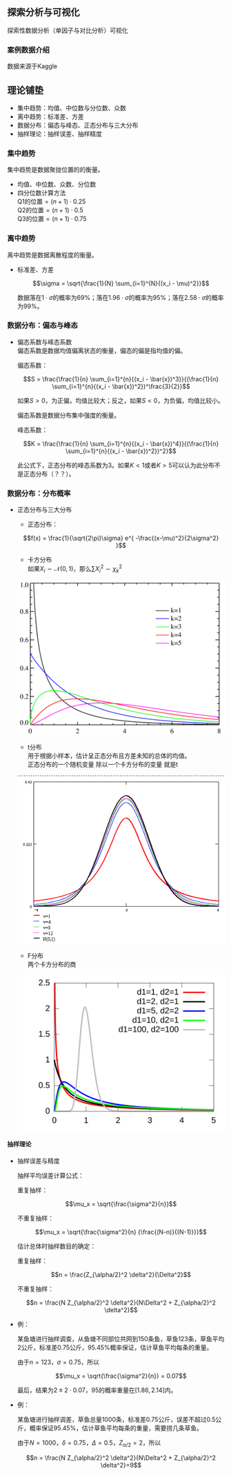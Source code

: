 ## 探索分析与可视化

探索性数据分析（单因子与对比分析）可视化

### 案例数据介绍
数据来源于Kaggle

## 理论铺垫
- 集中趋势：均值、中位数与分位数、众数
- 离中趋势：标准差、方差
- 数据分布：偏态与峰态、正态分布与三大分布
- 抽样理论：抽样误差、抽样精度

### 集中趋势
集中趋势是数据聚拢位置的的衡量。
- 均值、中位数、众数、分位数
- 四分位数计算方法</br>
    Q1的位置$=(n+1) \cdot 0.25$</br>
    Q2的位置$=(n+1) \cdot 0.5$</br>
    Q3的位置$=(n+1) \cdot 0.75$

### 离中趋势
离中趋势是数据离散程度的衡量。
- 标准差、方差

    $$\sigma = \sqrt{\frac{1}{N} \sum_{i=1}^{N}{(x_i - \mu)^2}}$$

    数据落在$1 \cdot \sigma$的概率为$69\%$；落在$1.96 \cdot \sigma$的概率为$95\%$；落在$2.58 \cdot \sigma$的概率为$99\%$。

### 数据分布：偏态与峰态
- 偏态系数与峰态系数</br>
    偏态系数是数据均值偏离状态的衡量，偏态的偏是指均值的偏。

    偏态系数：

    $$S = \frac{\frac{1}{n} \sum_{i=1}^{n}{(x_i - \bar{x})^3}}{(\frac{1}{n} \sum_{i=1}^{n}{(x_i - \bar{x})^2})^\frac{3}{2}}$$

    如果$S>0$，为正偏，均值比较大；反之，如果$S<0$，为负偏，均值比较小。

    偏态系数是数据分布集中强度的衡量。

    峰态系数：

    $$K = \frac{\frac{1}{n} \sum_{i=1}^{n}{(x_i - \bar{x})^4}}{(\frac{1}{n} \sum_{i=1}^{n}{(x_i - \bar{x})^2})^2}$$

    此公式下，正态分布的峰态系数为3。如果$K<1$或者$K>5$可以认为此分布不是正态分布（？？）。

### 数据分布：分布概率
- 正态分布与三大分布
    - 正态分布：

    $$f(x) = \frac{1}{\sqrt{2\pi}\sigma} e^{ -\frac{(x-\mu)^2}{2\sigma^2} }$$

    - 卡方分布</br>
    如果$X_i \sim \mathcal{N}(0,1)$，那么$\sum{X_i^2} \sim \chi_k^2$
    
    ![Chi-square distribution](img/Chi-square_distributionPDF.png)

    - t分布</br>
    用于根据小样本，估计呈正态分布且方差未知的总体的均值。</br>
    正态分布的一个随机变量 除以一个卡方分布的变量 就是t

    ![T-student distribution](img/TStudent.png)

    - F分布</br>
    两个卡方分布的商

    ![F distribution](img/F-distribution_pdf.svg)

#### 抽样理论
- 抽样误差与精度
    
    抽样平均误差计算公式：

    重复抽样：

    $$\mu_x = \sqrt{\frac{\sigma^2}{n}}$$

    不重复抽样：

    $$\mu_x = \sqrt{\frac{\sigma^2}{n} {\frac{(N-n)}{(N-1)}}}$$

    估计总体时抽样数目的确定：

    重复抽样：

    $$n = \frac{Z_{\alpha/2}^2 \delta^2}{\Delta^2}$$

    不重复抽样：

    $$n = \frac{N Z_{\alpha/2}^2 \delta^2}{N\Delta^2 + Z_{\alpha/2}^2 \delta^2}$$

- 例：

    某鱼塘进行抽样调查，从鱼塘不同部位共网到150条鱼，草鱼123条，草鱼平均2公斤，标准差0.75公斤，95.45%概率保证，估计草鱼平均每条的重量。

    由于$n=123$，$\sigma=0.75$，所以

    $$\mu_x = \sqrt{\frac{\sigma^2}{n}} = 0.07$$

    最后，结果为$2 \pm 2 \cdot 0.07$，$95%$的概率重量在$[1.86, 2.14]$内。

- 例：

    某鱼塘进行抽样调差，草鱼总量1000条，标准差0.75公斤，误差不超过0.5公斤，概率保证95.45%，估计草鱼平均每条的重量，需要捞几条草鱼。

    由于$N=1000$，$\delta=0.75$，$\Delta=0.5$，$Z_{\alpha/2}=2$，所以

    $$n = \frac{N Z_{\alpha/2}^2 \delta^2}{N\Delta^2 + Z_{\alpha/2}^2 \delta^2}=9$$